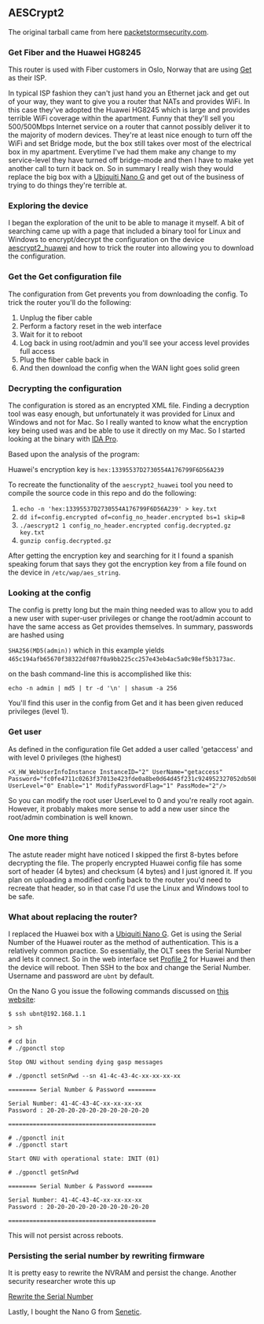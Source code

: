 ## AESCrypt2

The original tarball came from here [packetstormsecurity.com][2].

### Get Fiber and the Huawei HG8245

This router is used with Fiber customers in Oslo, Norway that are using        [Get][3] as their ISP.

In typical ISP fashion they can't just hand you an Ethernet jack and get out of your way, they want to give you a router that NATs and provides WiFi. In this case they've adopted the Huawei HG8245 which is large and provides terrible WiFi coverage within the apartment. Funny that they'll sell you 500/500Mbps Internet service on a router that cannot possibly deliver it to the majority of modern devices. They're at least nice enough to turn off the WiFi and set Bridge mode, but the box still takes over most of the electrical box in my apartment. Everytime I've had them make any change to my service-level they have turned off bridge-mode and then I have to make yet another call to turn it back on. So in summary I really wish they would replace the big box with a [Ubiquiti Nano G][4] and get out of the business of trying to do things they're terrible at.

### Exploring the device

I began the exploration of the unit to be able to manage it myself. A bit of searching came up with a page that included a binary tool for Linux and Windows to encrypt/decrypt the configuration on the device [aescrypt2_huawei][1] and how to trick the router into allowing you to download the configuration. 

### Get the Get configuration file

The configuration from Get prevents you from downloading the config. To trick the router you'll do the following:

 1) Unplug the fiber cable
 2) Perform a factory reset in the web interface
 3) Wait for it to reboot
 4) Log back in using root/admin and you'll see your access level provides full access
 5) Plug the fiber cable back in 
 6) And then download the config when the WAN light goes solid green
 
### Decrypting the configuration

The configuration is stored as an encrypted XML file. Finding a decryption tool was easy enough, but unfortunately it was provided for Linux and Windows and not for Mac. So I really wanted to know what the encryption key being used was and be able to use it directly on my Mac. So I started looking at the binary with [IDA Pro][5].

Based upon the analysis of the program:
   
   Huawei's encryption key is `hex:13395537D2730554A176799F6D56A239`

To recreate the functionality of the `aescrypt2_huawei` tool you need to compile the source code in this repo and do the following:

   1) `echo -n 'hex:13395537D2730554A176799F6D56A239' > key.txt`
   2) `dd if=config.encrypted of=config_no_header.encrypted bs=1 skip=8`
   3) `./aescrypt2 1 config_no_header.encrypted config.decrypted.gz key.txt`
   4) `gunzip config.decrypted.gz`

After getting the encryption key and searching for it I found a spanish speaking forum that says they got the encryption key from a file found on the device in `/etc/wap/aes_string`.

### Looking at the config

The config is pretty long but the main thing needed was to allow you to add a new user with super-user privileges or change the root/admin account to have the same access as Get provides themselves. In summary, passwords are hashed using

`SHA256(MD5(admin))` which in this example yields  `465c194afb65670f38322df087f0a9bb225cc257e43eb4ac5a0c98ef5b3173ac`. 

on the bash command-line this is accomplished like this:

    echo -n admin | md5 | tr -d '\n' | shasum -a 256

You'll find this user in the config from Get and it has been given reduced privileges (level 1).

### Get user

As defined in the configuration file Get added a user called 'getaccess' and with level 0 privileges (the highest) 

    <X_HW_WebUserInfoInstance InstanceID="2" UserName="getaccess" Password="fc0fe4711c0263f37013e423fde0a8be0d64d45f231c924952327052db50b66f" UserLevel="0" Enable="1" ModifyPasswordFlag="1" PassMode="2"/>

So you can modify the root user UserLevel to 0 and you're really root again. However, it probably makes more sense to add a new user since the root/admin combination is well known.

### One more thing

The astute reader might have noticed I skipped the first 8-bytes before decrypting the file. The properly encrypted Huawei config file has some sort of header (4 bytes) and checksum (4 bytes) and I just ignored it. If you plan on uploading a modified config back to the router you'd need to recreate that header, so in that case I'd use the Linux and Windows tool to be safe. 

### What about replacing the router?

I replaced the Huawei box with a [Ubiquiti Nano G][6]. Get is using the Serial Number of the Huawei router as the method of authentication. This is a relatively common practice. So essentially, the OLT sees the Serial Number and lets it connect. So in the web interface set [Profile 2][9] for Huawei and then the device will reboot. Then SSH to the box and change the Serial Number. Username and password are `ubnt` by default.

On the Nano G you issue the following commands discussed on [this website][7]:

    $ ssh ubnt@192.168.1.1

    > sh

    # cd bin
    # ./gponctl stop

    Stop ONU without sending dying gasp messages

    # ./gponctl setSnPwd --sn 41-4c-43-4c-xx-xx-xx-xx

    ======== Serial Number & Password ========

    Serial Number: 41-4C-43-4C-xx-xx-xx-xx
    Password : 20-20-20-20-20-20-20-20-20-20

    ==========================================

    # ./gponctl init
    # ./gponctl start

    Start ONU with operational state: INIT (01)

    # ./gponctl getSnPwd

    ======== Serial Number & Password =======

    Serial Number: 41-4C-43-4C-xx-xx-xx-xx
    Password : 20-20-20-20-20-20-20-20-20-20

    ==========================================

This will not persist across reboots.

### Persisting the serial number by rewriting firmware

It is pretty easy to rewrite the NVRAM and persist the change. Another security researcher wrote this up

[Rewrite the Serial Number][10]

Lastly, I bought the Nano G from [Senetic][8].



[1]: https://zedt.eu/tech/hardware/obtaining-administrator-access-huawei-hg8247h/
[2]: https://packetstormsecurity.com/files/35655/aescrypt2-1.0.tgz.html
[3]: https://www.get.no
[4]: https://www.ubnt.com/ufiber/ufiber-nano-g/
[5]: https://www.hex-rays.com
[6]: https://www.ubnt.com/ufiber/ufiber-nano-g/
[7]: https://blog.onedefence.com/changing-the-gpon-serial-on-the-ubiquiti-ufiber-nano-g-part-one
[8]: https://www.senetic.no/product/UF-NANO
[9]: https://help.ubnt.com/hc/en-us/articles/115009335068-UFiber-GPON-Supported-Third-Party-OLTs
[10]: https://blog.onedefence.com/changing-the-gpon-serial-on-the-ubiquiti-ufiber-nano-g-part-two/
